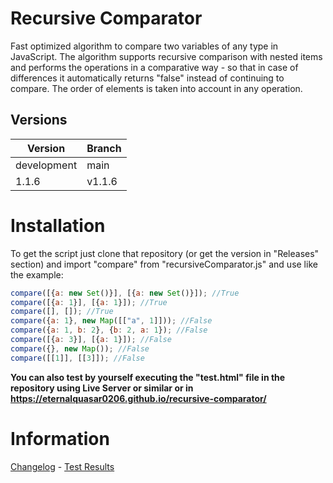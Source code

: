 # Recursive Comparator
Fast optimized algorithm to compare two variables of any type in JavaScript. The algorithm supports recursive 
comparison with nested items and performs the operations in a comparative way - so that in case of differences 
it automatically returns "false" instead of continuing to compare. The order of elements is taken into account 
in any operation.

## Versions

| Version | Branch |
| ------- | ------ |
| development | main |
| 1.1.6 | v1.1.6 |

# Installation
To get the script just clone that repository (or get the version in "Releases" section) and import "compare" from "recursiveComparator.js" and use like the example:

```js
compare([{a: new Set()}], [{a: new Set()}]); //True
compare([{a: 1}], [{a: 1}]); //True
compare([], []); //True
compare({a: 1}, new Map([["a", 1]])); //False
compare({a: 1, b: 2}, {b: 2, a: 1}); //False
compare([{a: 3}], [{a: 1}]); //False
compare({}, new Map()); //False
compare([[1]], [[3]]); //False
```

**You can also test by yourself executing the "test.html" file in the repository using Live Server or similar or in https://eternalquasar0206.github.io/recursive-comparator/**

# Information
<a href="./info/Changelog.md">Changelog</a> - <a href="./info/TestResults.md">Test Results</a>


